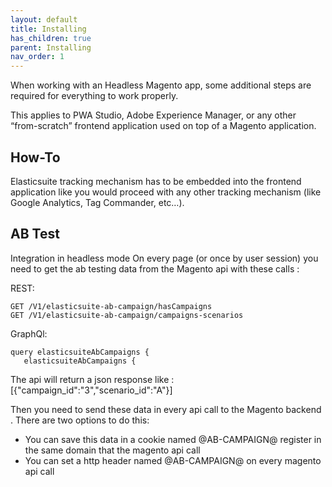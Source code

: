 ```yaml
---
layout: default
title: Installing
has_children: true
parent: Installing
nav_order: 1
---
```


When working with an Headless Magento app, some additional steps are required for everything to work properly.

This applies to PWA Studio, Adobe Experience Manager, or any other “from-scratch” frontend application used on top of a Magento application.

## How-To
Elasticsuite tracking mechanism has to be embedded into the frontend application like you would proceed with any other tracking mechanism (like Google Analytics, Tag Commander, etc…).


## AB Test
Integration in headless mode
On every page (or once by user session) you need to get the ab testing data from the Magento api with these calls :

REST:
```
GET /V1/elasticsuite-ab-campaign/hasCampaigns
GET /V1/elasticsuite-ab-campaign/campaigns-scenarios
```

GraphQl:
```
query elasticsuiteAbCampaigns {
   elasticsuiteAbCampaigns {    
```

The api will return a json response like :
[{"campaign_id":"3","scenario_id":"A"}]

Then you need to send these data in every api call to the Magento backend . There are two options to do this:

- You can save this data in a cookie named @AB-CAMPAIGN@ register in the same domain that the magento api call
- You can set a http header named @AB-CAMPAIGN@ on every magento api call
